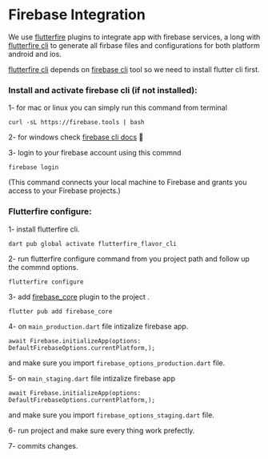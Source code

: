 # Firebase Integration

  We use [flutterfire](https://github.com/firebase/flutterfire) plugins to integrate app with firebase services, a long with [flutterfire cli](https://github.com/invertase/flutterfire_cli) to generate all firbase files and configurations for both platform android and ios.
  
  [flutterfire cli](https://github.com/invertase/flutterfire_cli) depends on [firebase cli](https://firebase.google.com/docs/cli) tool so we need to install flutter cli first.
  
  ###  Install and activate firebase cli (if not installed):
  
   1- for mac or linux you can simply run this command from terminal 
    
    curl -sL https://firebase.tools | bash
       
   2- for windows check [firebase cli docs](https://firebase.google.com/docs/cli#windows-npm) 🌚
    
   3- login to your firebase account using this commnd 
    
    firebase login
        
   (This command connects your local machine to Firebase and grants you access to your Firebase projects.)
        
  ### Flutterfire configure:
        
   1-  install flutterfire cli.

    dart pub global activate flutterfire_flavor_cli
		        
   2- run flutterfire configure command from you project path and follow up the commnd options.
      
    flutterfire configure
                   
   3- add [firebase_core](https://pub.dev/packages/firebase_core) plugin to the project .
   
    flutter pub add firebase_core
            
   4- on ```main_production.dart``` file intizalize firebase app.
           
    await Firebase.initializeApp(options: DefaultFirebaseOptions.currentPlatform,);
            
  and make sure you import ```firebase_options_production.dart``` file.
          
  5- on ```main_staging.dart``` file intizalize firebase app
            
    await Firebase.initializeApp(options: DefaultFirebaseOptions.currentPlatform,);
      
   and make sure you import ```firebase_options_staging.dart``` file.
    
   6- run project and make sure every thing work prefectly.
      
   7- commits changes.
